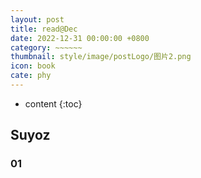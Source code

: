```yaml
---
layout: post
title: read@Dec
date: 2022-12-31 00:00:00 +0800
category: ~~~~~~
thumbnail: style/image/postLogo/图片2.png
icon: book
cate: phy
---
```



* content
{:toc}


## Suyoz


### 01








